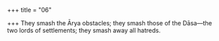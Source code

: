 +++
title = "06"

+++
They smash the Ārya obstacles; they smash those of the Dāsa—the two  lords of settlements;
they smash away all hatreds.